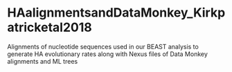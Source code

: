 # HAalignmentsandDataMonkey_Kirkpatricketal2018
Alignments of nucleotide sequences used in our BEAST analysis to generate HA evolutionary rates along with Nexus files of Data Monkey alignments and ML trees
